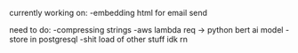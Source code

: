 currently working on:
-embedding html for email send

need to do:
-compressing strings
-aws lambda req -> python bert ai model
-store in postgresql
-shit load of other stuff idk rn
